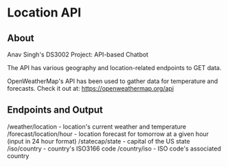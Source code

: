 # Location API

## About

Anav Singh's DS3002 Project: API-based Chatbot

The API has various geography and location-related endpoints to GET data.

OpenWeatherMap's API has been used to gather data for temperature and forecasts. Check it out at: https://openweathermap.org/api

## Endpoints and Output

/weather/location - location's current weather and temperature
/forecast/location/hour - location forecast for tomorrow at a given hour (input in 24 hour format)
/statecap/state - capital of the US state
/iso/country - country's ISO3166 code
/country/iso - ISO code's associated country
